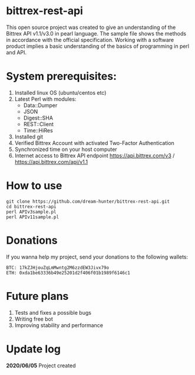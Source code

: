 # bittrex-rest-api

This open source project was created to give an understanding of the Bittrex API v1.1/v3.0 in pearl language.
The sample file shows the methods in accordance with the official specification.
Working with a software product implies a basic understanding of the basics of programming in perl and API.

# System prerequisites:

 1. Installed linux OS (ubuntu/centos etc)
 2. Latest Perl with modules:
    - Data::Dumper
    - JSON
    - Digest::SHA
    - REST::Client
    - Time::HiRes
 3. Installed git
 4. Verified Bittrex Account with activated Two-Factor Authentication
 5. Synchronized time on your host computer
 6. Internet access to Bittrex API endpoint https://api.bittrex.com/v3 / https://api.bittrex.com/api/v1.1

# How to use

```
git clone https://github.com/dream-hunter/bittrex-rest-api.git
cd bittrex-rest-api
perl APIv3sample.pl
perl APIv11sample.pl
```
# Donations

If you wanna help my project, send your donations to the following wallets:

```
BTC: 17kZJHjouZqLmMwntg2M6zzdEW3Jivx79o
ETH: 0xda1be63336b49e25201d2f406f01b1989f6146c1
```
# Future plans
 1. Tests and fixes a possible bugs
 2. Writing free bot
 3. Improving stability and performance

# Update log

**2020/06/05**
 Project created